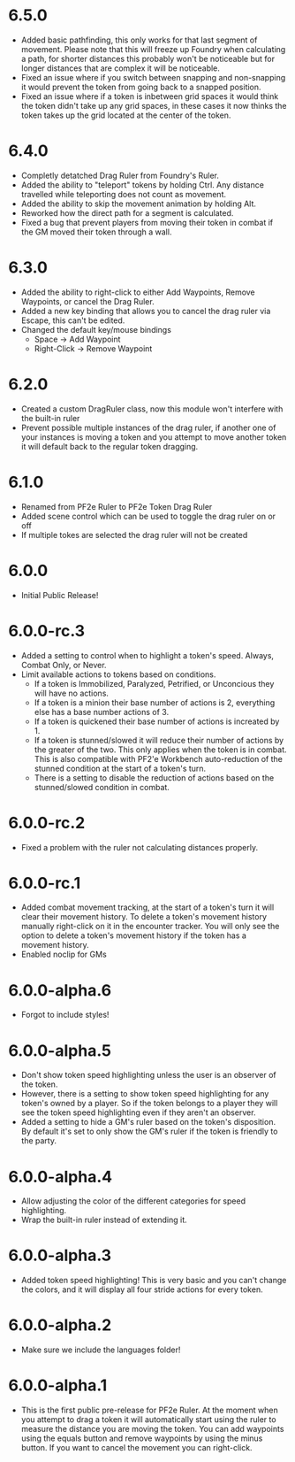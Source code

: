 # 6.5.0

- Added basic pathfinding, this only works for that last segment of movement. Please note that this will freeze up Foundry when calculating a path, for shorter distances this probably won't be noticeable but for longer distances that are complex it will be noticeable.
- Fixed an issue where if you switch between snapping and non-snapping it would prevent the token from going back to a snapped position.
- Fixed an issue where if a token is inbetween grid spaces it would think the token didn't take up any grid spaces, in these cases it now thinks the token takes up the grid located at the center of the token.

# 6.4.0

- Completly detatched Drag Ruler from Foundry's Ruler.
- Added the ability to "teleport" tokens by holding Ctrl. Any distance travelled while teleporting does not count as movement.
- Added the ability to skip the movement animation by holding Alt.
- Reworked how the direct path for a segment is calculated.
- Fixed a bug that prevent players from moving their token in combat if the GM moved their token through a wall.

# 6.3.0

- Added the ability to right-click to either Add Waypoints, Remove Waypoints, or cancel the Drag Ruler.
- Added a new key binding that allows you to cancel the drag ruler via Escape, this can't be edited.
- Changed the default key/mouse bindings
  - Space -> Add Waypoint
  - Right-Click -> Remove Waypoint

# 6.2.0

- Created a custom DragRuler class, now this module won't interfere with the built-in ruler
- Prevent possible multiple instances of the drag ruler, if another one of your instances is moving a token and you attempt to move another token it will default back to the regular token dragging.

# 6.1.0

- Renamed from PF2e Ruler to PF2e Token Drag Ruler
- Added scene control which can be used to toggle the drag ruler on or off
- If multiple tokes are selected the drag ruler will not be created

# 6.0.0

- Initial Public Release!

# 6.0.0-rc.3

- Added a setting to control when to highlight a token's speed. Always, Combat Only, or Never.
- Limit available actions to tokens based on conditions.
  - If a token is Immobilized, Paralyzed, Petrified, or Unconcious they will have no actions.
  - If a token is a minion their base number of actions is 2, everything else has a base number actions of 3.
  - If a token is quickened their base number of actions is increated by 1.
  - If a token is stunned/slowed it will reduce their number of actions by the greater of the two. This only applies when the token is in combat. This is also compatible with PF2'e Workbench auto-reduction of the stunned condition at the start of a token's turn.
  - There is a setting to disable the reduction of actions based on the stunned/slowed condition in combat.

# 6.0.0-rc.2

- Fixed a problem with the ruler not calculating distances properly.

# 6.0.0-rc.1

- Added combat movement tracking, at the start of a token's turn it will clear their movement history. To delete a token's movement history manually right-click on it in the encounter tracker. You will only see the option to delete a token's movement history if the token has a movement history.
- Enabled noclip for GMs

# 6.0.0-alpha.6

- Forgot to include styles!

# 6.0.0-alpha.5

- Don't show token speed highlighting unless the user is an observer of the token.
- However, there is a setting to show token speed highlighting for any token's owned by a player. So if the token belongs to a player they will see the token speed highlighting even if they aren't an observer.
- Added a setting to hide a GM's ruler based on the token's disposition. By default it's set to only show the GM's ruler if the token is friendly to the party.

# 6.0.0-alpha.4

- Allow adjusting the color of the different categories for speed highlighting.
- Wrap the built-in ruler instead of extending it.

# 6.0.0-alpha.3

- Added token speed highlighting! This is very basic and you can't change the colors, and it will display all four stride actions for every token.

# 6.0.0-alpha.2

- Make sure we include the languages folder!

# 6.0.0-alpha.1

- This is the first public pre-release for PF2e Ruler. At the moment when you attempt to drag a  token it will automatically start using the ruler to measure the distance you are moving the token. You can add waypoints using the equals button and remove waypoints by using the minus button. If you want to cancel the movement you can right-click.